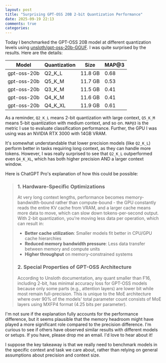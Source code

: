 ```yaml
---
layout: post
title: "Surprising GPT-OSS 20B 2-bit Quantization Performance"
date: 2025-09-19 22:13
comments: true
categories: 
---
```


Today I benchmarked the GPT-OSS 20B model at different quantization levels using [unsloth/gpt-oss-20b-GGUF](https://huggingface.co/unsloth/gpt-oss-20b-GGUF). I was quite surprised by the results. Here are the details:

| Model       | Quantization | Size    | MAP@3 |
|-------------|--------------|---------|-------|
| gpt-oss-20b | Q2_K_L       | 11.8 GB | 0.68  |
| gpt-oss-20b | Q5_K_M       | 11.7 GB | 0.53  |
| gpt-oss-20b | Q3_K_M       | 11.5 GB | 0.41  |
| gpt-oss-20b | Q4_K_M       | 11.6 GB | 0.41  |
| gpt-oss-20b | Q4_K_XL      | 11.9 GB | 0.61  |

As a reminder, `Q2_K_L` means 2-bit quantization with large context, `Q5_K_M`
means 5-bit quantization with medium context, and so on. `MAP@3` is the metric
I use to evaluate classification performance. Further, the GPU I was using was an
NVIDIA RTX 3000 with 14GB VRAM.

It's somewhat understandable that lower precision models (like `Q2_K_L`)
perform better in tasks requiring long context, as they can handle more tokens.
However, I was really surprised to see that `Q2_K_L` outperformed even
`Q4_K_XL`, which has both higher precision AND a larger context window.

Here is ChatGPT Pro's explanation of how this could be possible:

> ### 1. **Hardware-Specific Optimizations**
>
> At very long context lengths, performance becomes memory-bandwidth-bound
> rather than compute-bound - the GPU constantly reads the entire KV cache from
> VRAM, and a larger cache means more data to move, which can slow down
> tokens-per-second output. With 2-bit quantization, you're moving less data
> per operation, which can result in:
> - **Better cache utilization**: Smaller models fit better in CPU/GPU cache
>   hierarchies
> - **Reduced memory bandwidth pressure**: Less data transfer between memory
>   and compute units
> - **Higher throughput** on memory-constrained systems
> 
> ### 2. **Special Properties of GPT-OSS Architecture**
> 
> According to Unsloth documentation, any quant smaller than F16, including
> 2-bit, has minimal accuracy loss for GPT-OSS models because only some parts
> (e.g., attention layers) are lower bit while most remain full-precision. This
> is unique to the MoE architecture where over 90% of the models' total
> parameter count consists of MoE layers using MXFP4 format (4.25 bits per
> parameter).

I'm not sure if the explanation fully accounts for the performance difference,
but it seems plausible that the memory headroom might have played a more
significant role compared to the precision difference. I'm curious to see if
others have observed similar results with different models or setups. If you
have, please drop me an email. I'd love to hear about it!

I suppose the key takeaway is that we really need to benchmark models in the
specific context and task we care about, rather than relying on general 
assumptions about precision and context size.
